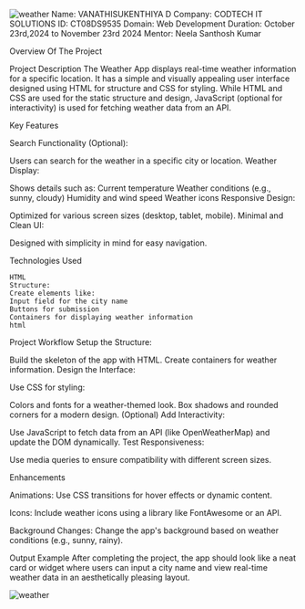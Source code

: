 ![weather](https://github.com/user-attachments/assets/f21dc7c5-c429-4bf5-8836-6f1fa826edc1)
Name: VANATHISUKENTHIYA D
Company: CODTECH IT SOLUTIONS
ID: CT08DS9535
Domain: Web Development
Duration: October 23rd,2024 to November 23rd 2024
Mentor: Neela Santhosh Kumar

Overview Of The Project

Project Description
            The Weather App displays real-time weather information for a specific location. It has a simple and visually appealing user interface designed using HTML for structure and 
            CSS for styling. While HTML and CSS are used for the static structure and design, JavaScript (optional for interactivity) is used for fetching weather data from an API.

Key Features

   Search Functionality (Optional):

Users can search for the weather in a specific city or location.
Weather Display:

Shows details such as:
Current temperature
Weather conditions (e.g., sunny, cloudy)
Humidity and wind speed
Weather icons
Responsive Design:

Optimized for various screen sizes (desktop, tablet, mobile).
Minimal and Clean UI:

Designed with simplicity in mind for easy navigation.

Technologies Used 

    HTML
    Structure:
    Create elements like:
    Input field for the city name
    Buttons for submission
    Containers for displaying weather information
    html

Project Workflow
Setup the Structure:

Build the skeleton of the app with HTML.
  Create containers for weather information.
Design the Interface:

Use CSS for styling:

Colors and fonts for a weather-themed look.
Box shadows and rounded corners for a modern design.
(Optional) Add Interactivity:

Use JavaScript to fetch data from an API (like OpenWeatherMap) and update the DOM dynamically.
Test Responsiveness:

Use media queries to ensure compatibility with different screen sizes.

Enhancements

Animations:
     Use CSS transitions for hover effects or dynamic content.

Icons:
   Include weather icons using a library like FontAwesome or an API.

Background Changes:
     Change the app's background based on weather conditions (e.g., sunny, rainy).

Output Example
      After completing the project, the app should look like a neat card or widget where users can input a city name and view real-time weather data in an aesthetically pleasing layout.






![weather](https://github.com/user-attachments/assets/5f786d4d-0d80-4010-b115-0235576ff9d2)

